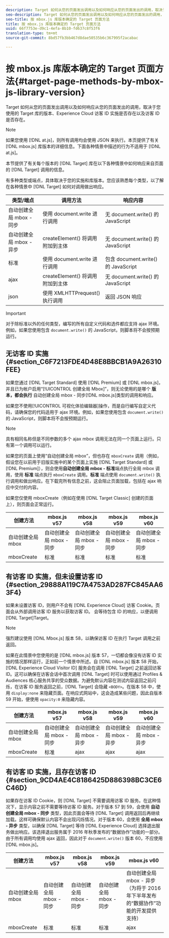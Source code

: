 ```yaml
---
description: Target 如何从您的页面发出调用以及如何响应从您的页面发出的调用，取决于您使用的 Target 库的版本、Experience Cloud 访客 ID 实施是否存在以及访客 ID 是否存在。
seo-description: Target 如何从您的页面发出调用以及如何响应从您的页面发出的调用，取决于您使用的 Target 库的版本、Experience Cloud 访客 ID 实施是否存在以及访客 ID 是否存在。
seo-title: 按 mbox.js 库版本确定的 Target 页面方法
title: 按 mbox.js 库版本确定的 Target 页面方法
uuid: 66f7753e-d9c1-4efa-8b10-fd637c8f53f6
translation-type: tm+mt
source-git-commit: 8bd57fb3bb467d8dae50535b6c367995f2acabac

---
```



# 按 mbox.js 库版本确定的 Target 页面方法{#target-page-methods-by-mbox-js-library-version}

Target 如何从您的页面发出调用以及如何响应从您的页面发出的调用，取决于您使用的 Target 库的版本、Experience Cloud 访客 ID 实施是否存在以及访客 ID 是否存在。

>[!NOTE]
>
>如果您使用 [!DNL at.js]，则所有调用均会使用 JSON 来执行。本页提供了有关 [!DNL mbox.js] 库版本的详细信息。下面各种情景中描述的行为不适用于 [!DNL at.js]。

本节提供了有关每个版本的 [!DNL Target] 库在以下各种情景中如何响应来自页面的 [!DNL Target] 调用的信息。

有多种类型或端点，具体取决于您的实施和库版本。您应该熟悉每个类型，以了解在各种情景中 [!DNL Target] 如何对调用做出响应。

| 类型/端点 | 调用方法 | 响应内容 |
|--- |--- |--- |
| 自动创建全局 mbox - 同步 | 使用 document.write 进行调用 | 无 document.write() 的 JavaScript |
| 自动创建全局 mbox - 异步 | createElement() 将调用附加到主体 | 无 document.write() 的 JavaScript |
| 标准 | 使用 document.write 进行调用 | 包含 document.write() 的 JavaScript |
| ajax | createElement() 将调用附加到主体 | 无 document.write() 的 JavaScript |
| json | 使用 XMLHTTPrequest() 执行调用 | 返回 JSON 响应 |

>[!IMPORTANT]
>
>对于除标准以外的任何类型，编写的所有自定义代码和选件都应支持 ajax 环境。例如，如果您使用包含 `document.write()` 的 JavaScript，则脚本将不会按预期运行。

## 无访客 ID 实施 {#section_C6F7213FDE4D48E8BBCB1A9A26310FEE}

如果您通过 [!DNL Target Standard] 使用 [!DNL Premium] 或 [!DNL mbox.js]，并且已为帐户启用“[!UICONTROL 创建全局 Mbox]”，则无论使用的是哪个 **版本，都会执行** 自动创建全局 mbox - 同步[!DNL mbox.js]类型的调用和响应。

如果您不使用[!UICONTROL 可视化体验编辑器]操作，而是自行编写自定义代码，请确保您的代码适用于 ajax 环境。例如，如果您使用包含 `document.write()` 的 JavaScript，则脚本将不会按预期运行。

>[!NOTE]
>
>具有相同名称但是不同参数的多个 ajax mbox 调用无法在同一个页面上运行。只有第一个调用可以运行。

如果您的页面上使用“自动创建全局 mbox”，但也存在 `mboxCreate` 调用（例如，假设您在以前用于旧版实施中的某个页面上实施 [!DNL Target Standard] 或 [!DNL Premium]），则会使用**自动创建全局 mbox - 标准**端点执行全局 mbox 调用，使用 **标准** 端点执行 `mboxCreate` 调用。**标准** 端点使用 `document.write()` 执行调用和做出响应。在下载完所有信息之前，这会阻止页面加载，包括在 ajax 响应中交付的内容。

如果您仅使用 mboxCreate（例如在使用 [!DNL Target Classic] 创建的页面上），则页面会正常运行。

| 创建方法 | mbox.js v57 | mbox.js v58 | mbox.js v59 | mbox.js v60 |
|---|---|---|---|---|
| 自动创建全局 mbox | 自动创建全局 mbox - 同步 | 自动创建全局 mbox - 同步 | 自动创建全局 mbox - 同步 | 自动创建全局 mbox - 同步 |
| mboxCreate | 标准 | 标准 | 标准 | 标准 |

## 有访客 ID 实施，但未设置访客 ID {#section_29888A119C7A4753AD287FC845AA63F4}

如果未设置访客 ID，则用户不会有 [!DNL Experience Cloud] 访客 Cookie。页面会从外部调用访客 ID 服务以获取访客 ID。 会等待包含 ID 的响应，以便调用 [!DNL Target]Target。

>[!NOTE]
>
>强烈建议使用 [!DNL Mbox.js] 版本 58，以确保访客 ID 在执行 Target 调用之前返回。

如果在此情景中您使用的是 [!DNL mbox.js] 版本 57，一切都会像没有访客 ID 实施的情况那样运行，正如前一个情景中所述。自 [!DNL mbox.js] 版本 58 开始，[!DNL Experience Cloud Visitor ID] 服务会在调用 [!DNL Target] 之前返回访客 ID。这可以确保在访客会话中首次调用 [!DNL Target] 时可以使用通过 Profiles &amp; Audiences 核心服务共享的受众数据。为避免默认内容在测试内容返回之前闪烁，在访客 ID 服务返回之前，[!DNL Target] 会隐藏 `<BODY>`。在版本 58 中，使用 `display:none` 来隐藏页面。在响应式网站中，这会造成某些问题，因此自版本 59 开始，便使用 `opacity:0` 来隐藏内容。

| 创建方法 | mbox.js v57 | mbox.js v58 | mbox.js v59 | mbox.js v60 |
|---|---|---|---|---|
| 自动创建全局 mbox | 自动创建全局 mbox - 同步 | 自动创建全局 mbox - 异步 | 自动创建全局 mbox - 异步 | 自动创建全局 mbox - 异步 |
| mboxCreate | 标准 | ajax | ajax | ajax |

## 有访客 ID 实施，且存在访客 ID {#section_9CD4AE4C8186425D886398BC3CE6C46D}

如果存在访客 ID Cookie，则 [!DNL Target] 不需要调用访客 ID 服务。在这种情况下，显示内容之前不需要等待访客 ID 服务。对于版本 57 到 59，会使用 **自动创建全局 mbox - 同步** 类型，因此页面会等待 [!DNL Target] 调用返回后再继续加载。这样可确保默认内容不会出现闪烁情况。对于版本 60，会使用 **全局 mbox - 异步** 类型，以确保 [!DNL Target] 等待 [!DNL Experience Cloud] 选择退出服务做出响应。该选择退出服务属于 2016 年秋季发布的“数据协作”功能的一部分。由于所有调用均使用 ajax 返回，因此对于 `document.write()` 版本 60，不应使用 [!DNL mbox.js]。

| 创建方法 | mbox.js v57 | mbox.js v58 | mbox.js v59 | mbox.js v60 |
|---|---|---|---|---|
| 自动创建全局 mbox | 自动创建全局 mbox - 同步 | 自动创建全局 mbox - 同步 | 自动创建全局 mbox - 同步 | 自动创建全局 mbox - 异步（为将于 2016 年下半年发布的“数据协作”功能的开发提供支持） |
| mboxCreate | 标准 | 标准 | 标准 | ajax |
